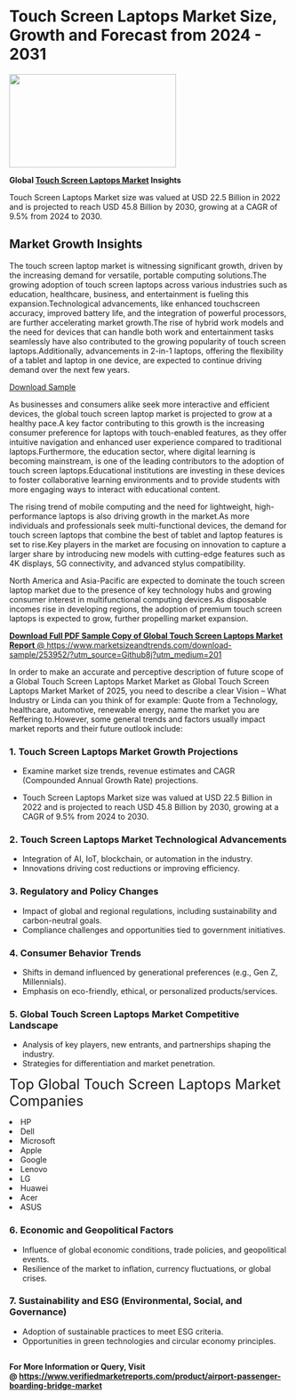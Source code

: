 <H1>Touch Screen Laptops Market Size, Growth and Forecast from 2024 - 2031</H1><img class="aligncenter size-medium wp-image-584254" src="https://thirdeyenews.in/wp-content/uploads/2024/09/Global-Market-Research-300x168.jpeg" alt="" width="300" height="168" /><p><strong>Global&nbsp;<a href="https://www.marketsizeandtrends.com/download-sample/253952/?utm_source=Github8j?utm_medium=201">Touch Screen Laptops Market</a> Insights</strong></p><p>Touch Screen Laptops Market size was valued at USD 22.5 Billion in 2022 and is projected to reach USD 45.8 Billion by 2030, growing at a CAGR of 9.5% from 2024 to 2030.</p><p><h2>Market Growth Insights</h2> <p>The touch screen laptop market is witnessing significant growth, driven by the increasing demand for versatile, portable computing solutions.The growing adoption of touch screen laptops across various industries such as education, healthcare, business, and entertainment is fueling this expansion.Technological advancements, like enhanced touchscreen accuracy, improved battery life, and the integration of powerful processors, are further accelerating market growth.The rise of hybrid work models and the need for devices that can handle both work and entertainment tasks seamlessly have also contributed to the growing popularity of touch screen laptops.Additionally, advancements in 2-in-1 laptops, offering the flexibility of a tablet and laptop in one device, are expected to continue driving demand over the next few years.</p> <p><a href="#">Download Sample</a></p> <p>As businesses and consumers alike seek more interactive and efficient devices, the global touch screen laptop market is projected to grow at a healthy pace.A key factor contributing to this growth is the increasing consumer preference for laptops with touch-enabled features, as they offer intuitive navigation and enhanced user experience compared to traditional laptops.Furthermore, the education sector, where digital learning is becoming mainstream, is one of the leading contributors to the adoption of touch screen laptops.Educational institutions are investing in these devices to foster collaborative learning environments and to provide students with more engaging ways to interact with educational content.</p> <p>The rising trend of mobile computing and the need for lightweight, high-performance laptops is also driving growth in the market.As more individuals and professionals seek multi-functional devices, the demand for touch screen laptops that combine the best of tablet and laptop features is set to rise.Key players in the market are focusing on innovation to capture a larger share by introducing new models with cutting-edge features such as 4K displays, 5G connectivity, and advanced stylus compatibility.</p> <p>North America and Asia-Pacific are expected to dominate the touch screen laptop market due to the presence of key technology hubs and growing consumer interest in multifunctional computing devices.As disposable incomes rise in developing regions, the adoption of premium touch screen laptops is expected to grow, further propelling market expansion.</p> <p><a href="#"></p><p><span class=""><strong>Download Full PDF Sample Copy of Global Touch Screen Laptops Market Report</strong> @ <a href="https://www.marketsizeandtrends.com/download-sample/253952/?utm_source=Github8j?utm_medium=201" target="_blank">https://www.marketsizeandtrends.com/download-sample/253952/?utm_source=Github8j?utm_medium=201</a></span></p><p>In order to make an accurate and perceptive description of future scope of a Global&nbsp;Touch Screen Laptops Market Market as Global&nbsp;Touch Screen Laptops Market Market of 2025, you need to describe a clear Vision &ndash; What Industry or Linda can you think of for example: Quote from a Technology, healthcare, automotive, renewable energy, name the market you are Reffering to.However, some general trends and factors usually impact market reports and their future outlook include:</p><h3>1.&nbsp;<strong>Touch Screen Laptops Market Growth Projections</strong></h3><ul><li>Examine market size trends, revenue estimates and CAGR (Compounded Annual Growth Rate) projections.</li><li><p>Touch Screen Laptops Market size was valued at USD 22.5 Billion in 2022 and is projected to reach USD 45.8 Billion by 2030, growing at a CAGR of 9.5% from 2024 to 2030.</p></li></ul><h3>2.&nbsp;<strong>Touch Screen Laptops Market Technological Advancements</strong></h3><ul><li>Integration of AI, IoT, blockchain, or automation in the industry.</li><li>Innovations driving cost reductions or improving efficiency.</li></ul><h3>3.&nbsp;<strong>Regulatory and Policy Changes</strong></h3><ul><li>Impact of global and regional regulations, including sustainability and carbon-neutral goals.</li><li>Compliance challenges and opportunities tied to government initiatives.</li></ul><h3>4.&nbsp;<strong>Consumer Behavior Trends</strong></h3><ul><li>Shifts in demand influenced by generational preferences (e.g., Gen Z, Millennials).</li><li>Emphasis on eco-friendly, ethical, or personalized products/services.</li></ul><h3>5.&nbsp;<strong>Global Touch Screen Laptops Market Competitive Landscape</strong></h3><ul><li>Analysis of key players, new entrants, and partnerships shaping the industry.</li><li>Strategies for differentiation and market penetration.</li></ul><p data-pm-slice="1 1 []"><span style="color: inherit; font-family: inherit; font-size: 25px;">Top Global Touch Screen Laptops Market Companies</span></p><div class="" data-test-id=""><p><li>HP</li><li> Dell</li><li> Microsoft</li><li> Apple</li><li> Google</li><li> Lenovo</li><li> LG</li><li> Huawei</li><li> Acer</li><li> ASUS</li></p></div><h3>6.&nbsp;<strong>Economic and Geopolitical Factors</strong></h3><ul><li>Influence of global economic conditions, trade policies, and geopolitical events.</li><li>Resilience of the market to inflation, currency fluctuations, or global crises.</li></ul><h3>7.&nbsp;<strong>Sustainability and ESG (Environmental, Social, and Governance)</strong></h3><ul><li>Adoption of sustainable practices to meet ESG criteria.</li><li>Opportunities in green technologies and circular economy principles.</li></ul><h2><strong style="font-size: 14px;">For More Information or Query, Visit @&nbsp;</strong><a style="background-color: #ffffff; font-size: 14px;" href="https://www.marketsizeandtrends.com/report/touch-screen-laptops-market/" target="_blank">https://www.verifiedmarketreports.com/product/airport-passenger-boarding-bridge-market</a></h2>